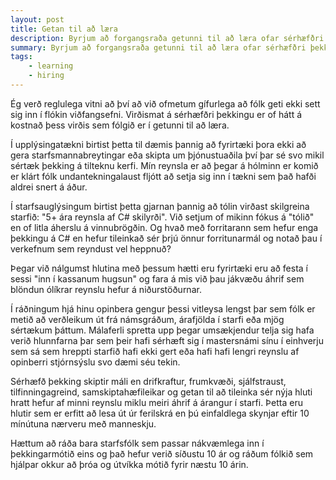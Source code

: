 ```yaml
---
layout: post
title: Getan til að læra
description: Byrjum að forgangsraða getunni til að læra ofar sérhæfðri þekkingu. Ég verð reglulega vitni að því að við ofmetum gífurlega að fólk geti ekki sett sig inn í flókin viðfangsefni.
summary: Byrjum að forgangsraða getunni til að læra ofar sérhæfðri þekkingu. Ég verð reglulega vitni að því að við ofmetum gífurlega að fólk geti ekki sett sig inn í flókin viðfangsefni.
tags: 
    - learning
    - hiring
---
```


Ég verð reglulega vitni að því að við ofmetum gífurlega að fólk geti ekki sett sig inn í flókin viðfangsefni. Virðismat á sérhæfðri þekkingu er of hátt á kostnað þess virðis sem fólgið er í getunni til að læra.

Í upplýsingatækni birtist þetta til dæmis þannig að fyrirtæki þora ekki að gera starfsmannabreytingar eða skipta um þjónustuaðila því þar sé svo mikil sértæk þekking á tilteknu kerfi. Mín reynsla er að þegar á hólminn er komið er klárt fólk undantekningalaust fljótt að setja sig inn í tækni sem það hafði aldrei snert á áður.

Í starfsauglýsingum birtist þetta gjarnan þannig að tólin virðast skilgreina starfið: "5+ ára reynsla af C# skilyrði". Við setjum of mikinn fókus á "tólið" en of litla áherslu á vinnubrögðin. Og hvað með forritarann sem hefur enga þekkingu á C# en hefur tileinkað sér þrjú önnur forritunarmál og notað þau í verkefnum sem reyndust vel heppnuð?

Þegar við nálgumst hlutina með þessum hætti eru fyrirtæki eru að festa í sessi "inn í kassanum hugsun" og fara á mis við þau jákvæðu áhrif sem blöndun ólíkrar reynslu hefur á niðurstöðurnar.

Í ráðningum hjá hinu opinbera gengur þessi vitleysa lengst þar sem fólk er metið að verðleikum út frá námsgráðum, árafjölda í starfi eða mjög sértækum þáttum. Málaferli spretta upp þegar umsækjendur telja sig hafa verið hlunnfarna þar sem þeir hafi sérhæft sig í mastersnámi sínu í einhverju sem sá sem hreppti starfið hafi ekki gert eða hafi hafi lengri reynslu af opinberri stjórnsýslu svo dæmi séu tekin.

Sérhæfð þekking skiptir máli en drifkraftur, frumkvæði, sjálfstraust, tilfinningagreind, samskiptahæfileikar og getan til að tileinka sér nýja hluti hratt hefur af minni reynslu miklu meiri áhrif á árangur í starfi. Þetta eru hlutir sem er erfitt að lesa út úr ferilskrá en þú einfaldlega skynjar eftir 10 mínútuna nærveru með manneskju.

Hættum að ráða bara starfsfólk sem passar nákvæmlega inn í þekkingarmótið eins og það hefur verið síðustu 10 ár og ráðum fólkið sem hjálpar okkur að þróa og útvíkka mótið fyrir næstu 10 árin.